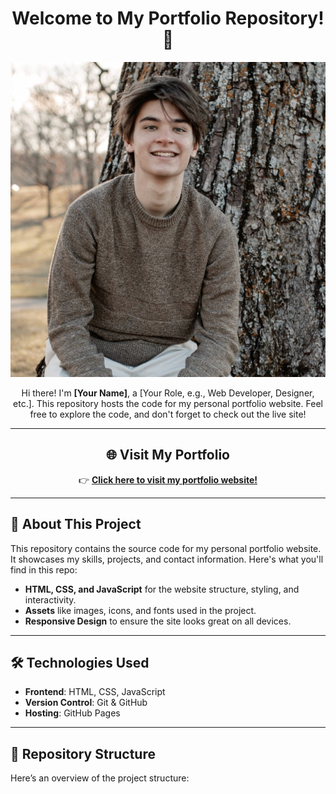 <div align="center">

# Welcome to My Portfolio Repository! 👋

![Your Name's Headshot](./assets/images/me.jpg) <!-- Add your headshot here -->

Hi there! I'm **[Your Name]**, a [Your Role, e.g., Web Developer, Designer, etc.]. This repository hosts the code for my personal portfolio website. Feel free to explore the code, and don't forget to check out the live site!

---

## 🌐 **Visit My Portfolio**
👉 **[Click here to visit my portfolio website!](https://your-portfolio-url.com)**

---

</div>

## 🚀 **About This Project**
This repository contains the source code for my personal portfolio website. It showcases my skills, projects, and contact information. Here's what you'll find in this repo:
- **HTML, CSS, and JavaScript** for the website structure, styling, and interactivity.
- **Assets** like images, icons, and fonts used in the project.
- **Responsive Design** to ensure the site looks great on all devices.

---

## 🛠️ **Technologies Used**
- **Frontend**: HTML, CSS, JavaScript
- **Version Control**: Git & GitHub
- **Hosting**: GitHub Pages

---

## 📂 **Repository Structure**
Here’s an overview of the project structure: